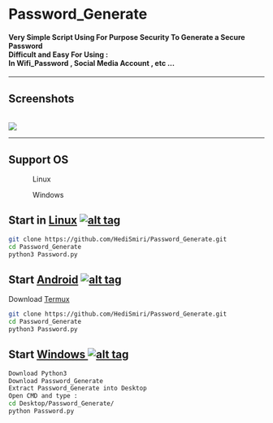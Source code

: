 # Password_Generate


<p><h4>Very Simple Script Using For Purpose Security To Generate a Secure Password </br>
Difficult and Easy For Using : </br>
In Wifi_Password , Social Media Account , etc ... </br>
</h4></p>

<hr>
<h2>Screenshots</h2>
<br><img src="https://user-images.githubusercontent.com/60841088/74103169-39f14e00-4b4a-11ea-978f-261867142b47.png"></img>
<hr>


## Support OS

<ol>
  <ul>Linux</ul>
  <ul> Windows</ul>
  </ol>

## Start in [Linux](https://wikipedia.org/wiki/Linux) [![alt tag](http://icons.iconarchive.com/icons/dakirby309/simply-styled/32/OS-Linux-icon.png)](https://fr.wikipedia.org/wiki/Linux)

```bash
git clone https://github.com/HediSmiri/Password_Generate.git
cd Password_Generate
python3 Password.py
```

## Start [Android](https://wikipedia.org/wiki/Android) [![alt tag](https://cdn1.iconfinder.com/data/icons/logotypes/32/android-32.png)](https://fr.wikipedia.org/wiki/Android)

Download [Termux](https://play.google.com/store/apps/details?id=com.termux)

```bash
git clone https://github.com/HediSmiri/Password_Generate.git
cd Password_Generate
python3 Password.py
```

## Start [Windows ](https://wikipedia.org/wiki/Microsoft_Windows)[![alt tag](http://icons.iconarchive.com/icons/tatice/cristal-intense/32/Windows-icon.png)](https://fr.wikipedia.org/wiki/Microsoft_Windows)
```bash
Download Python3
Download Password_Generate
Extract Password_Generate into Desktop
Open CMD and type :
cd Desktop/Password_Generate/
python Password.py
```
  
 
